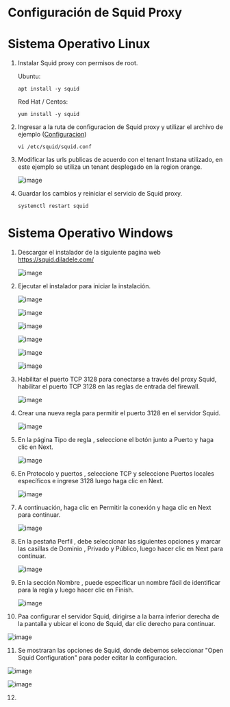 # Configuración de Squid Proxy

# Sistema Operativo Linux

1. Instalar Squid proxy con permisos de root.

   Ubuntu:
   
       apt install -y squid

   Red Hat / Centos:

       yum install -y squid


2. Ingresar a la ruta de configuracion de Squid proxy y utilizar el archivo de ejemplo ([Configuracion](https://github.com/juan-conde-21/Instalacion-Agente-Instana/blob/main/Configuraciones/squid.conf]))

       vi /etc/squid/squid.conf

3. Modificar las urls publicas de acuerdo con el tenant Instana utilizado, en este ejemplo se utiliza un tenant desplegado en la region orange.

   ![image](https://github.com/user-attachments/assets/96058ad3-9ff3-434f-9913-cda274a70469)

4. Guardar los cambios y reiniciar el servicio de Squid proxy.

       systemctl restart squid


# Sistema Operativo Windows

1. Descargar el instalador de la siguiente pagina web https://squid.diladele.com/

   ![image](https://github.com/user-attachments/assets/911f0351-948c-4b19-89a8-84ab71771ee0)


2. Ejecutar el instalador para iniciar la instalación.

   ![image](https://github.com/user-attachments/assets/1010368d-64fe-4dd0-bac3-3233c2174f8b)

   ![image](https://github.com/user-attachments/assets/8306e5a9-89dc-42f4-be59-a580a37d89af)

   ![image](https://github.com/user-attachments/assets/51e3f581-3caf-47ed-b41c-18dcf4bd2b79)

   ![image](https://github.com/user-attachments/assets/55d52e0f-2485-42f8-a8c9-0b5824ce6ede)

   ![image](https://github.com/user-attachments/assets/eead2d1f-9abd-44e3-bd09-3ecd7c223b56)

   ![image](https://github.com/user-attachments/assets/47da90a4-5e7a-4c24-8039-b1d2a6ec5a2c)

3. Habilitar el puerto TCP 3128 para conectarse a través del proxy Squid, habilitar el puerto TCP 3128 en las reglas de entrada del firewall.

   ![image](https://github.com/user-attachments/assets/3fe93fe1-9bdf-426a-a645-3c1ca9dac934)

4. Crear una nueva regla para permitir el puerto 3128 en el servidor Squid.

   ![image](https://github.com/user-attachments/assets/9f33fc50-71a9-4e4f-a541-561fb92c396b)

5. En la página Tipo de regla , seleccione el botón junto a Puerto y haga clic en Next.

   ![image](https://github.com/user-attachments/assets/5d093c28-cdc7-4712-b113-680fc097006a)

6. En Protocolo y puertos , seleccione TCP y seleccione Puertos locales específicos e ingrese 3128 luego haga clic en Next. 

   ![image](https://github.com/user-attachments/assets/21cccdf7-0a6b-4ef1-ba5d-0b273a5a30f6)

7. A continuación, haga clic en Permitir la conexión y haga clic en Next para continuar.

   ![image](https://github.com/user-attachments/assets/f8a11ed3-d348-48c9-a60c-88db986dd090)

8. En la  pestaña Perfil  , debe seleccionar las siguientes opciones y marcar las casillas de Dominio , Privado y Público, luego hacer clic en          Next para continuar.

   ![image](https://github.com/user-attachments/assets/96641b0e-b86c-4b53-845e-1452dde88db8)

9. En la sección Nombre , puede especificar un nombre fácil de identificar para la regla y luego hacer clic en Finish.

   ![image](https://github.com/user-attachments/assets/cd5f912a-6b4f-4218-a649-76f50d3dc425)

10. Paa configurar el servidor Squid, dirigirse a la barra inferior derecha de la pantalla y ubicar el icono de Squid, dar clic derecho para continuar.

   ![image](https://github.com/user-attachments/assets/dbabbfaf-586b-45fa-901d-9954b8f82429)

11. Se mostraran las opciones de Squid, donde debemos seleccionar "Open Squid Configuration" para poder editar la configuracion.

   ![image](https://github.com/user-attachments/assets/ac616b68-691a-4166-9422-49170da0683d)

   ![image](https://github.com/user-attachments/assets/fc8c93bc-1313-4286-9cbc-37dbf7c85371)

12. 

   











